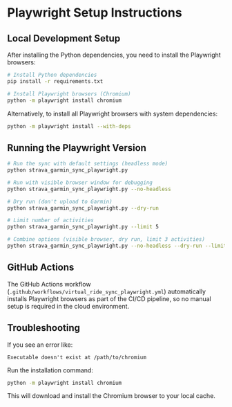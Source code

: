 # Playwright Setup Instructions

## Local Development Setup

After installing the Python dependencies, you need to install the Playwright browsers:

```bash
# Install Python dependencies
pip install -r requirements.txt

# Install Playwright browsers (Chromium)
python -m playwright install chromium
```

Alternatively, to install all Playwright browsers with system dependencies:

```bash
python -m playwright install --with-deps
```

## Running the Playwright Version

```bash
# Run the sync with default settings (headless mode)
python strava_garmin_sync_playwright.py

# Run with visible browser window for debugging
python strava_garmin_sync_playwright.py --no-headless

# Dry run (don't upload to Garmin)
python strava_garmin_sync_playwright.py --dry-run

# Limit number of activities
python strava_garmin_sync_playwright.py --limit 5

# Combine options (visible browser, dry run, limit 3 activities)
python strava_garmin_sync_playwright.py --no-headless --dry-run --limit 3
```

## GitHub Actions

The GitHub Actions workflow (`.github/workflows/virtual_ride_sync_playwright.yml`) automatically installs Playwright browsers as part of the CI/CD pipeline, so no manual setup is required in the cloud environment.

## Troubleshooting

If you see an error like:
```
Executable doesn't exist at /path/to/chromium
```

Run the installation command:
```bash
python -m playwright install chromium
```

This will download and install the Chromium browser to your local cache.